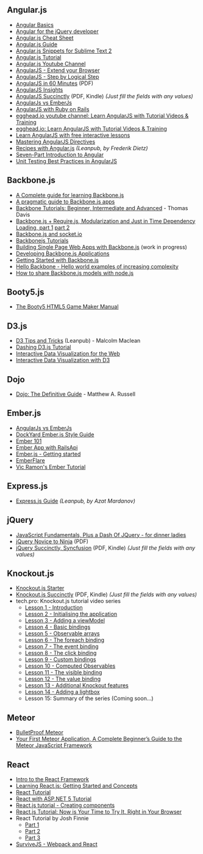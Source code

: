 ## Angular.js
* [Angular Basics](http://www.angularjsbook.com/)
* [Angular for the jQuery developer](http://www.ng-newsletter.com/posts/angular-for-the-jquery-developer.html)
* [Angular.js Cheat Sheet](http://www.cheatography.com/proloser/cheat-sheets/angularjs/)
* [Angular.js Guide](http://docs.angularjs.org/guide/)
* [Angular.js Snippets for Sublime Text 2](https://github.com/maxhoffmann/angular-snippets)
* [Angular.js Tutorial](http://docs.angularjs.org/tutorial)
* [Angular.js Youtube Channel](https://www.youtube.com/angularjs)
* [AngularJS - Extend your Browser](https://speakerdeck.com/petebd/devox-uk-2013-angularjs?slide=2)
* [AngularJS - Step by Logical Step](http://nicholasjohnson.com/angular-book)
* [AngularJS in 60 Minutes](http://fastandfluid.com/publicdownloads/AngularJSIn60MinutesIsh_DanWahlin_May2013.pdf) (PDF)
* [AngularJS Insights](http://pascalprecht.github.com/slides/angularjs-insights/#/)
* [AngularJS Succinctly](http://www.syncfusion.com/resources/techportal/ebooks/angularjs) (PDF, Kindle) *(Just fill the fields with any values)*
* [AngularJs vs EmberJs](http://angularjs-emberjs-compare.bguiz.com/)
* [AngularJS with Ruby on Rails](http://angular-rails.com)
* [egghead.io youtube channel: Learn AngularJS with Tutorial Videos & Training](https://www.youtube.com/user/johnlindquist)
* [egghead.io: Learn AngularJS with Tutorial Videos & Training](http://egghead.io)
* [Learn AngularJS with free interactive lessons](http://www.learn-angular.org/)
* [Mastering AngularJS Directives](http://pascalprecht.github.com/slides/mastering-angularjs-directives/)
* [Recipes with Angular.js](https://leanpub.com/recipes-with-angular-js/read) *(Leanpub, by Frederik Dietz)*
* [Seven-Part Introduction to Angular](http://ngokevin.com/blog/angular-1)
* [Unit Testing Best Practices in AngularJS](http://andyshora.com/unit-testing-best-practices-angularjs.html)

## Backbone.js
* [A Complete guide for learning Backbone.js](http://www.codebeerstartups.com/2012/12/a-complete-guide-for-learning-backbone-js/)
* [A pragmatic guide to Backbone.js apps](http://pragmatic-backbone.com/)
* [Backbone Tutorials: Beginner, Intermediate and Advanced](https://leanpub.com/backbonetutorials) - Thomas Davis
* [Backbone.js + Require.js, Modularization and Just in Time Dependency Loading, part 1](http://developer.teradata.com/blog/jasonstrimpel/2011/12/part-1-backbone-js-require-js) [part 2](http://developer.teradata.com/blog/jasonstrimpel/2012/01/part-2-backbone-js-require-js-further-modularization-and-just-in-time-dep)
* [Backbone.js and socket.io](http://developer.teradata.com/blog/jasonstrimpel/2011/11/backbone-js-and-socket-io)
* [Backbonejs Tutorials](http://backbonetutorials.com/)
* [Building Single Page Web Apps with Backbone.js](https://singlepagebook.supportbee.com) (work in progress)
* [Developing Backbone.js Applications](http://addyosmani.github.io/backbone-fundamentals/)
* [Getting Started with Backbone.js](http://net.tutsplus.com/tutorials/javascript-ajax/getting-started-with-backbone-js/)
* [Hello Backbone - Hello world examples of increasing complexity](http://arturadib.com/hello-backbonejs/)
* [How to share Backbone.js models with node.js](http://amirmalik.net/2010/11/27/how-to-share-backbonejs-models-with-nodejs)


## Booty5.js
* [The Booty5 HTML5 Game Maker Manual](http://booty5.com/booty5-free-html-game-maker-e-book-manual/)


## D3.js
* [D3 Tips and Tricks](https://leanpub.com/D3-Tips-and-Tricks) (Leanpub) - Malcolm Maclean
* [Dashing D3.js Tutorial](https://www.dashingd3js.com/table-of-contents)
* [Interactive Data Visualization for the Web](http://chimera.labs.oreilly.com/books/1230000000345/index.html)
* [Interactive Data Visualization with D3](http://alignedleft.com/tutorials/d3)


## Dojo
* [Dojo: The Definitive Guide](http://chimera.labs.oreilly.com/books/1234000001819/index.html) - Matthew A. Russell


## Ember.js
* [AngularJs vs EmberJs](http://angularjs-emberjs-compare.bguiz.com/)
* [DockYard Ember.js Style Guide](https://github.com/dockyard/styleguides/blob/master/ember.md)
* [Ember 101](http://ember101.com/)
* [Ember App with RailsApi](http://reefpoints.dockyard.com/ember/2013/01/07/building-an-ember-app-with-rails-api-part-1.html)
* [Ember.js - Getting started](http://emberjs.com/guides/getting-started/)
* [EmberFlare](https://emberflare.com/)
* [Vic Ramon's Ember Tutorial](http://ember.vicramon.com)


## Express.js
* [Express.js Guide](https://leanpub.com/express/read) *(Leanpub, by Azat Mardanov)*


## jQuery
* [JavaScript Fundamentals, Plus a Dash Of JQuery - for dinner ladies](http://nicholasjohnson.com/javascript-book)
* [jQuery Novice to Ninja](http://mediatheque.cite-musique.fr/MediaComposite/Debug/Dossier-Orchestre/ressources/jQuery.Novice.to.Ninja.2nd.Edition.pdf) (PDF)
* [jQuery Succinctly, Syncfusion](http://www.syncfusion.com/resources/techportal/ebooks/jquery) (PDF, Kindle) *(Just fill the fields with any values)*


## Knockout.js
* [Knockout.js Starter](http://dl.e-book-free.com/2013/07/knockoutjs_starter.pdf)
* [Knockout.js Succinctly](http://www.syncfusion.com/resources/techportal/ebooks/knockoutjs) (PDF, Kindle) *(Just fill the fields with any values)*
* tech.pro: Knockout.js tutorial video series
    * [Lesson 1 - Introduction](http://tech.pro/tutorial/1562/knockoutjs-lesson-1-introduction)
    * [Lesson 2 - Initialising the application](http://tech.pro/tutorial/1563/knockoutjs-lesson-2-initialising-the-application)
    * [Lesson 3 - Adding a viewModel](http://tech.pro/tutorial/1564/knockoutjs-lesson-3-adding-a-viewmodel)
    * [Lesson 4 - Basic bindings](http://tech.pro/tutorial/1565/knockoutjs-lesson-4-basic-bindings)
    * [Lesson 5 - Observable arrays](http://tech.pro/tutorial/1566/knockoutjs-lesson-5-observable-arrays)
    * [Lesson 6 - The foreach binding](http://tech.pro/tutorial/1567/knockoutjs-lesson-6-the-foreach-binding)
    * [Lesson 7 - The event binding](http://tech.pro/tutorial/1568/knockoutjs-lesson-7-the-event-binding)
    * [Lesson 8 - The click binding](http://tech.pro/tutorial/1569/knockoutjs-lesson-8-the-click-binding)
    * [Lesson 9 - Custom bindings](http://tech.pro/tutorial/1570/knockoutjs-lesson-9-custom-bindings)
    * [Lesson 10 - Computed Observables](http://tech.pro/tutorial/1571/knockoutjs-lesson-10-computed-observables)
    * [Lesson 11 - The visible binding](http://tech.pro/tutorial/1572/knockoutjs-lesson-11-the-visible-binding)
    * [Lesson 12 - The value binding](http://tech.pro/tutorial/1573/knockoutjs-lesson-12-the-value-binding)
    * [Lesson 13 - Additional Knockout features](http://tech.pro/tutorial/1574/knockoutjs-lesson-13-additional-knockout-features)
    * [Lesson 14 - Adding a lightbox](http://tech.pro/tutorial/1575/knockoutjs-lesson-14-adding-a-lightbox)
    * Lesson 15: Summary of the series (Coming soon...)

## Meteor
* [BulletProof Meteor](https://bulletproofmeteor.com/)
* [Your First Meteor Application, A Complete Beginner’s Guide to the Meteor JavaScript Framework](http://meteortips.com/book/)

## React
* [Intro to the React Framework](http://code.tutsplus.com/tutorials/intro-to-the-react-framework--net-35660)
* [Learning React.js: Getting Started and Concepts](https://scotch.io/tutorials/learning-react-getting-started-and-concepts)
* [React Tutorial](https://facebook.github.io/react/docs/tutorial.html)
* [React with ASP.NET 5 Tutorial](http://reactjs.net/getting-started/tutorial.html)
* [React.js tutorial - Creating components](http://ghost.stevenisekimart.in/react-js-tutorial-creating-components)
* [React.js Tutorial: Now is Your Time to Try It, Right in Your Browser](https://codegeekz.com/react-js-tutorial)
* React Tutorial by Josh Finnie
    * [Part 1](http://www.joshfinnie.com/blog/reactjs-tutorial-part-1/)
    * [Part 2](http://www.joshfinnie.com/blog/reactjs-tutorial-part-2/)
    * [Part 3](http://www.joshfinnie.com/blog/reactjs-tutorial-part-3/)
* [SurviveJS - Webpack and React](http://survivejs.com/)
